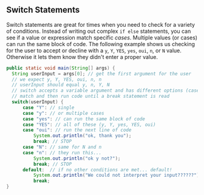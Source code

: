 ## Switch Statements

Switch statements are great for times when you need to check for a variety of conditions. Instead of writing out complex `if else` statements, you can see if a value or expression match specific _cases_. Multiple values (or cases) can run the same block of code. The following example shows us checking for the user to accept or decline with a `y`, `Y`, `YES`, `yes`, `oui`, `n`, or `N` value. Otherwise it lets them know they didn't enter a proper value.

```java
public static void main(String[] args) {
  String userInput = args[0]; // get the first argument for the user
  // we expect y, Y, YES, oui, n, n
  // userInput should equal y, n, Y, N
  // switch accepts a variable argument and has different options (cases)
  // match and then run code until a break statement is read
  switch(userInput) {
      case "Y": // single
      case "y": // or multiple cases
      case "yes": // can run the same block of code
      case "YES": // all of these (y, Y, yes, YES, oui)
      case "oui": // run the next line of code
          System.out.println("ok, thank you");
          break; // STOP
      case "N": // same for N and n
      case "n": // they run this...
          System.out.println("ok y not?");
          break; // STOP
      default:  // if no other conditions are met... default!
          System.out.println("We could not interpret your input??????");
          break;
}
```
